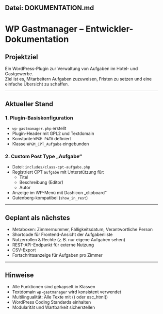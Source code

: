 ## Datei: DOKUMENTATION.md

# WP Gastmanager – Entwickler-Dokumentation

## Projektziel

Ein WordPress-Plugin zur Verwaltung von Aufgaben im Hotel- und Gastgewerbe.  
Ziel ist es, Mitarbeitern Aufgaben zuzuweisen, Fristen zu setzen und eine einfache Übersicht zu schaffen.

---

## Aktueller Stand

### 1. Plugin-Basiskonfiguration
- `wp-gastmanager.php` erstellt
- Plugin-Header mit GPL2 und Textdomain
- Konstante `WPGM_PATH` definiert
- Klasse `WPGM_CPT_Aufgabe` eingebunden

### 2. Custom Post Type „Aufgabe“
- Datei: `includes/class-cpt-aufgabe.php`
- Registriert CPT `aufgabe` mit Unterstützung für:
  - Titel
  - Beschreibung (Editor)
  - Autor
- Anzeige im WP-Menü mit Dashicon „clipboard“
- Gutenberg-kompatibel (`show_in_rest`)

---

## Geplant als nächstes

- Metaboxen: Zimmernummer, Fälligkeitsdatum, Verantwortliche Person
- Shortcode für Frontend-Ansicht der Aufgabenliste
- Nutzerrollen & Rechte (z. B. nur eigene Aufgaben sehen)
- REST-API-Endpunkt für externe Nutzung
- CSV-Export
- Fortschrittsanzeige für Aufgaben pro Zimmer

---

## Hinweise

- Alle Funktionen sind gekapselt in Klassen
- Textdomain `wp-gastmanager` wird konsistent verwendet
- Multilingualität: Alle Texte mit () oder esc_html()
- WordPress Coding Standards einhalten
- Modularität und Wartbarkeit sicherstellen